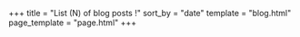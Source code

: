 +++
title = "List (N) of blog posts !"
sort_by = "date"
template = "blog.html"
page_template = "page.html"
+++
